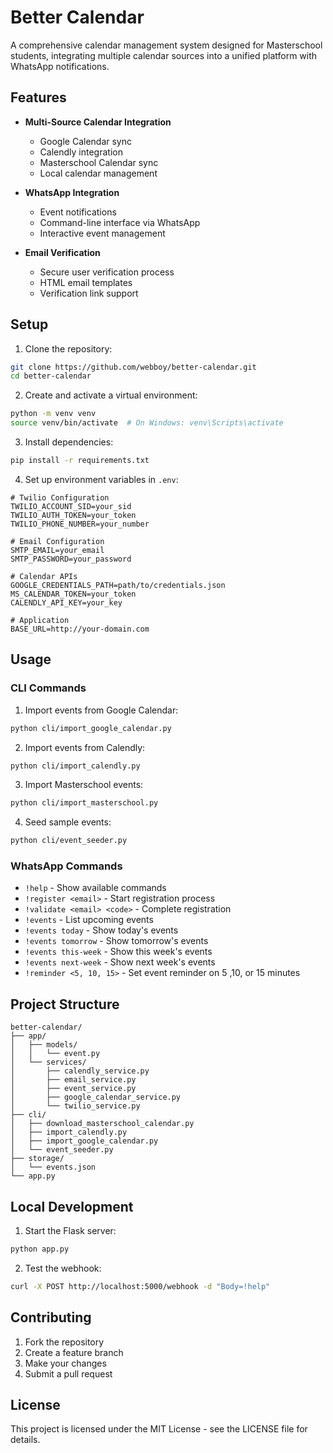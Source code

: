 # Better Calendar

A comprehensive calendar management system designed for Masterschool students, integrating multiple calendar sources into a unified platform with WhatsApp notifications.

## Features

- **Multi-Source Calendar Integration**
  - Google Calendar sync
  - Calendly integration
  - Masterschool Calendar sync
  - Local calendar management

- **WhatsApp Integration**
  - Event notifications
  - Command-line interface via WhatsApp
  - Interactive event management

- **Email Verification**
  - Secure user verification process
  - HTML email templates
  - Verification link support

## Setup

1. Clone the repository:
```bash
git clone https://github.com/webboy/better-calendar.git
cd better-calendar
```

2. Create and activate a virtual environment:
```bash
python -m venv venv
source venv/bin/activate  # On Windows: venv\Scripts\activate
```

3. Install dependencies:
```bash
pip install -r requirements.txt
```

4. Set up environment variables in `.env`:
```env
# Twilio Configuration
TWILIO_ACCOUNT_SID=your_sid
TWILIO_AUTH_TOKEN=your_token
TWILIO_PHONE_NUMBER=your_number

# Email Configuration
SMTP_EMAIL=your_email
SMTP_PASSWORD=your_password

# Calendar APIs
GOOGLE_CREDENTIALS_PATH=path/to/credentials.json
MS_CALENDAR_TOKEN=your_token
CALENDLY_API_KEY=your_key

# Application
BASE_URL=http://your-domain.com
```

## Usage

### CLI Commands

1. Import events from Google Calendar:
```bash
python cli/import_google_calendar.py
```

2. Import events from Calendly:
```bash
python cli/import_calendly.py
```

3. Import Masterschool events:
```bash
python cli/import_masterschool.py
```

4. Seed sample events:
```bash
python cli/event_seeder.py
```

### WhatsApp Commands

- `!help` - Show available commands
- `!register <email>` - Start registration process
- `!validate <email> <code>` - Complete registration
- `!events` - List upcoming events
- `!events today` - Show today's events
- `!events tomorrow` - Show tomorrow's events
- `!events this-week` - Show this week's events
- `!events next-week` - Show next week's events
- `!reminder <5, 10, 15>` - Set event reminder on 5 ,10, or 15 minutes

## Project Structure

```
better-calendar/
├── app/
│   ├── models/
│   │   └── event.py
│   └── services/
│       ├── calendly_service.py
│       ├── email_service.py
│       ├── event_service.py
│       ├── google_calendar_service.py
│       └── twilio_service.py
├── cli/
│   ├── download_masterschool_calendar.py
│   ├── import_calendly.py
│   ├── import_google_calendar.py
│   └── event_seeder.py
├── storage/
│   └── events.json
└── app.py
```

## Local Development

1. Start the Flask server:
```bash
python app.py
```

2. Test the webhook:
```bash
curl -X POST http://localhost:5000/webhook -d "Body=!help"
```

## Contributing

1. Fork the repository
2. Create a feature branch
3. Make your changes
4. Submit a pull request

## License

This project is licensed under the MIT License - see the LICENSE file for details.